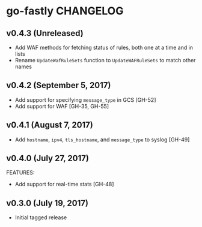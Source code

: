 # go-fastly CHANGELOG

## v0.4.3 (Unreleased)

- Add WAF methods for fetching status of rules, both one at a time and in lists
- Rename `UpdateWafRuleSets` function to `UpdateWAFRuleSets` to match other names

## v0.4.2 (September 5, 2017)

- Add support for specifying `message_type` in GCS [GH-52]
- Add support for WAF [GH-35, GH-55]

## v0.4.1 (August 7, 2017)

- Add `hostname`, `ipv4`, `tls_hostname`, and `message_type` to syslog [GH-49]

## v0.4.0 (July 27, 2017)

FEATURES:

- Add support for real-time stats [GH-48]

## v0.3.0 (July 19, 2017)

- Initial tagged release
